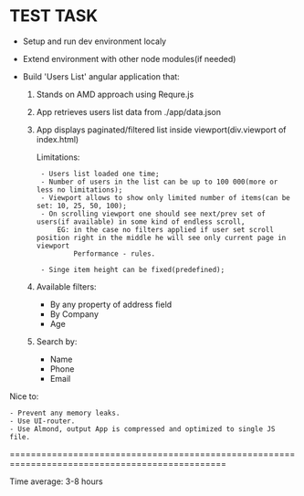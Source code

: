 # TEST TASK

- Setup and run dev environment localy

- Extend environment with other node modules(if needed)

- Build 'Users List' angular application that:

    1) Stands on AMD approach using Requre.js

    2) App retrieves users list data from ./app/data.json

    3) App displays paginated/filtered list inside viewport(div.viewport of index.html)

        Limitations:

            - Users list loaded one time;
            - Number of users in the list can be up to 100 000(more or less no limitations);
            - Viewport allows to show only limited number of items(can be set: 10, 25, 50, 100);
            - On scrolling viewport one should see next/prev set of users(if available) in some kind of endless scroll,
                EG: in the case no filters applied if user set scroll position right in the middle he will see only current page in viewport
                    Performance - rules.

            - Singe item height can be fixed(predefined);

    4) Available filters:

        - By any property of address field
        - By Company
        - Age

    5) Search by:

        - Name
        - Phone
        - Email


Nice to:

    - Prevent any memory leaks.
    - Use UI-router.
    - Use Almond, output App is compressed and optimized to single JS file.


===============================================================================================

Time average:
3-8 hours